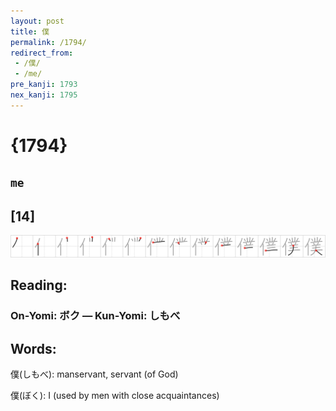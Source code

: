 ```yaml
---
layout: post
title: 僕
permalink: /1794/
redirect_from:
 - /僕/
 - /me/
pre_kanji: 1793
nex_kanji: 1795
---
```


# {1794}

## `me`

## [14]

<div class="stroke"><img src="../images/E58395.png" /></div>

## Reading:

### On-Yomi: ボク &mdash; Kun-Yomi: しもべ

## Words:

僕(しもべ): manservant, servant (of God)

僕(ぼく): I (used by men with close acquaintances)

